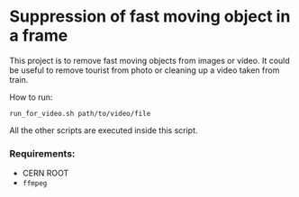 # Suppression of fast moving object in a frame
This project is to remove fast moving objects from images or video. It could be useful to remove tourist from photo or cleaning up a video taken from train.

How to run:
```
run_for_video.sh path/to/video/file
```
All the other scripts are executed inside this script.

### Requirements:
- CERN ROOT
- `ffmpeg`